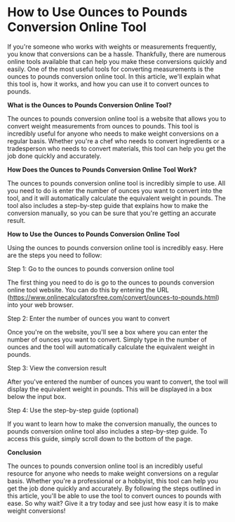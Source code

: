 How to Use Ounces to Pounds Conversion Online Tool
==================================================

If you're someone who works with weights or measurements frequently, you know that conversions can be a hassle. Thankfully, there are numerous online tools available that can help you make these conversions quickly and easily. One of the most useful tools for converting measurements is the ounces to pounds conversion online tool. In this article, we'll explain what this tool is, how it works, and how you can use it to convert ounces to pounds.

**What is the Ounces to Pounds Conversion Online Tool?**

The ounces to pounds conversion online tool is a website that allows you to convert weight measurements from ounces to pounds. This tool is incredibly useful for anyone who needs to make weight conversions on a regular basis. Whether you're a chef who needs to convert ingredients or a tradesperson who needs to convert materials, this tool can help you get the job done quickly and accurately.

**How Does the Ounces to Pounds Conversion Online Tool Work?**

The ounces to pounds conversion online tool is incredibly simple to use. All you need to do is enter the number of ounces you want to convert into the tool, and it will automatically calculate the equivalent weight in pounds. The tool also includes a step-by-step guide that explains how to make the conversion manually, so you can be sure that you're getting an accurate result.

**How to Use the Ounces to Pounds Conversion Online Tool**

Using the ounces to pounds conversion online tool is incredibly easy. Here are the steps you need to follow:

Step 1: Go to the ounces to pounds conversion online tool

The first thing you need to do is go to the ounces to pounds conversion online tool website. You can do this by entering the URL (<https://www.onlinecalculatorsfree.com/convert/ounces-to-pounds.html>) into your web browser.

Step 2: Enter the number of ounces you want to convert

Once you're on the website, you'll see a box where you can enter the number of ounces you want to convert. Simply type in the number of ounces and the tool will automatically calculate the equivalent weight in pounds.

Step 3: View the conversion result

After you've entered the number of ounces you want to convert, the tool will display the equivalent weight in pounds. This will be displayed in a box below the input box.

Step 4: Use the step-by-step guide (optional)

If you want to learn how to make the conversion manually, the ounces to pounds conversion online tool also includes a step-by-step guide. To access this guide, simply scroll down to the bottom of the page.

**Conclusion**

The ounces to pounds conversion online tool is an incredibly useful resource for anyone who needs to make weight conversions on a regular basis. Whether you're a professional or a hobbyist, this tool can help you get the job done quickly and accurately. By following the steps outlined in this article, you'll be able to use the tool to convert ounces to pounds with ease. So why wait? Give it a try today and see just how easy it is to make weight conversions!